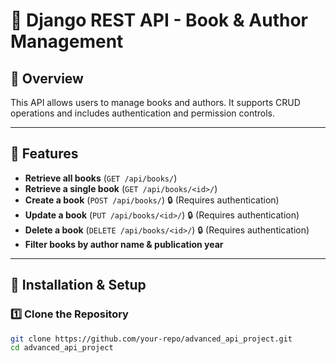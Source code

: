 # 📖 Django REST API - Book & Author Management

## 🚀 Overview
This API allows users to manage books and authors. It supports CRUD operations and includes authentication and permission controls.

---

## 📌 Features
- **Retrieve all books** (`GET /api/books/`)
- **Retrieve a single book** (`GET /api/books/<id>/`)
- **Create a book** (`POST /api/books/`) 🔒 (Requires authentication)
- **Update a book** (`PUT /api/books/<id>/`) 🔒 (Requires authentication)
- **Delete a book** (`DELETE /api/books/<id>/`) 🔒 (Requires authentication)
- **Filter books by author name & publication year**

---

## 📂 Installation & Setup

### 1️⃣ Clone the Repository
```bash
git clone https://github.com/your-repo/advanced_api_project.git
cd advanced_api_project
